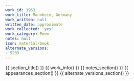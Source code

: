 ```yaml
---
work_id: 1963
work_title: Mannheim, Germany
work_written: null
written_date: approximate
work_collected: 'yes'
work_category: Poem
notes: null
icon: material/book
alternate_versions:
- 5209
---
```


{{ section_title() }}
{{ work_info() }}
{{ notes_section() }}
{{ appearances_section() }}
{{ alternate_versions_section() }}
